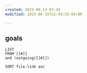 ```yaml
---
created: 2025-06-13 07:34
modified: 2025-06-15T12:59:55-04:00

---
```

## goals

```dataview
LIST
FROM [[#]]
and !outgoing([[#]])

SORT file.link asc
```
